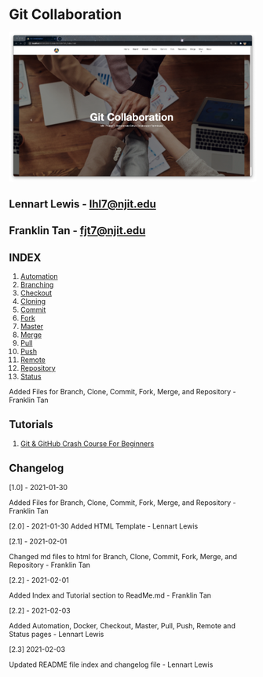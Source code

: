 # Git Collaboration

![GitCollab](img/GitCollab.png)
## Lennart Lewis  - lhl7@njit.edu 
## Franklin Tan - fjt7@njit.edu

## INDEX
1. [Automation](HTML/Automation.html)
1. [Branching](HTML/Branch.html)
1. [Checkout](HTML/Checkout.html)   
1. [Cloning](HTML/Clone.html)
1. [Commit](HTML/Commit.html)
1. [Fork](HTML/Fork.html)
1. [Master](HTML/Master.html)
1. [Merge](HTML/Merge.html)
1. [Pull](HTML/Pull.html)   
1. [Push](HTML/Push.html)
1. [Remote](HTML/Remote.html)   
1. [Repository](HTML/Repository.html)
1. [Status](HTML/Status.html)

Added Files for Branch, Clone, Commit, Fork, Merge, and Repository - Franklin Tan

## Tutorials
1. [Git & GitHub Crash Course For Beginners](https://www.youtube.com/watch?v=SWYqp7iY_Tc&t=1312s)

## Changelog
[1.0] - 2021-01-30

Added Files for Branch, Clone, Commit, Fork, Merge, and Repository - Franklin Tan

[2.0] - 2021-01-30
Added HTML Template - Lennart Lewis

[2.1] - 2021-02-01

Changed md files to html for Branch, Clone, Commit, Fork, Merge, and Repository - Franklin Tan

[2.2] - 2021-02-01

Added Index and Tutorial section to ReadMe.md - Franklin Tan

[2.2] - 2021-02-03

Added Automation, Docker, Checkout, Master, Pull, Push, Remote and Status pages - Lennart Lewis 


[2.3] 2021-02-03


Updated README file index and changelog file - Lennart Lewis 